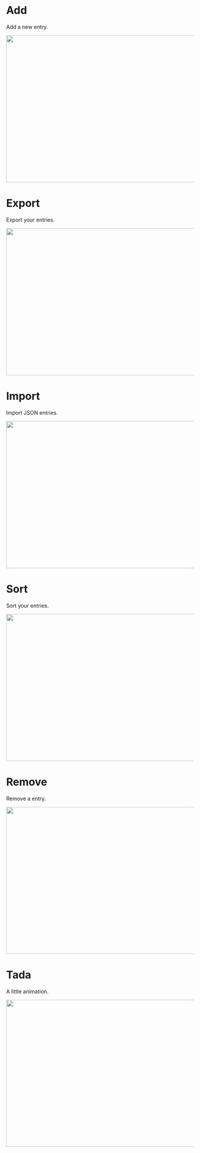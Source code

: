 # Add
Add a new entry.

<img src="https://user-images.githubusercontent.com/31521678/199856030-439d4532-ddec-4914-89bc-41c89cf530ad.gif" width="720" height="395">

# Export
Export your entries.

<img src="https://user-images.githubusercontent.com/31521678/199858058-bc4441cd-238e-4cc8-b14a-ae725a347091.gif" width="720" height="395">

# Import
Import JSON entries.

<img src="https://user-images.githubusercontent.com/31521678/199858834-3261dd69-fe90-4d81-a7eb-9d9eaecefc11.gif" width="720" height="395">

# Sort
Sort your entries.

<img src="https://user-images.githubusercontent.com/31521678/199861417-755ea5d9-e256-4a20-895d-a5753f893ad0.gif" width="720" height="395">

# Remove
Remove a entry.

<img src="https://user-images.githubusercontent.com/31521678/199861401-86af2b26-7c15-4b8c-93d4-9bf08be8059d.gif" width="720" height="395">

# Tada
A little animation.

<img src="https://user-images.githubusercontent.com/31521678/199861389-355cc1ac-6c0a-484d-a6ab-87666b3ed255.gif" width="720" height="395">
